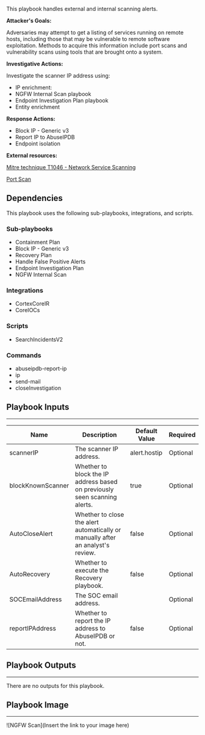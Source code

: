 This playbook handles external and internal scanning alerts.

**Attacker's Goals:**

Adversaries may attempt to get a listing of services running on remote hosts, including those that may be vulnerable to remote software exploitation. Methods to acquire this information include port scans and vulnerability scans using tools that are brought onto a system.

**Investigative Actions:**

Investigate the scanner IP address using:

* IP enrichment:
* NGFW Internal Scan playbook
* Endpoint Investigation Plan playbook
* Entity enrichment

**Response Actions:**

* Block IP - Generic v3
* Report IP to AbuseIPDB
* Endpoint isolation

**External resources:**

[Mitre technique T1046 - Network Service Scanning](https://attack.mitre.org/techniques/T1046/)

[Port Scan](https://docs.paloaltonetworks.com/cortex/cortex-xdr/cortex-xdr-analytics-alert-reference/cortex-xdr-analytics-alert-reference/port-scan.html)

## Dependencies
This playbook uses the following sub-playbooks, integrations, and scripts.

### Sub-playbooks
* Containment Plan
* Block IP - Generic v3
* Recovery Plan
* Handle False Positive Alerts
* Endpoint Investigation Plan
* NGFW Internal Scan

### Integrations
* CortexCoreIR
* CoreIOCs

### Scripts
* SearchIncidentsV2

### Commands
* abuseipdb-report-ip
* ip
* send-mail
* closeInvestigation

## Playbook Inputs
---

| **Name** | **Description** | **Default Value** | **Required** |
| --- | --- | --- | --- |
| scannerIP | The scanner IP address. | alert.hostip | Optional |
| blockKnownScanner | Whether to block the IP address based on previously seen scanning alerts. | true | Optional |
| AutoCloseAlert | Whether to close the alert automatically or manually after an analyst's review. | false | Optional |
| AutoRecovery | Whether to execute the Recovery playbook. | false | Optional |
| SOCEmailAddress | The SOC email address. |  | Optional |
| reportIPAddress | Whether to report the IP address to AbuseIPDB or not. | false | Optional |

## Playbook Outputs
---
There are no outputs for this playbook.

## Playbook Image
---
![NGFW Scan](Insert the link to your image here)